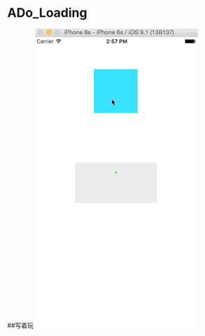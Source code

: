 # ADo_Loading
##写着玩
![ADo_Loading](https://raw.githubusercontent.com/Nododo/ADo_Loading/master/ADo_Loading/ADo_Loading.gif)
